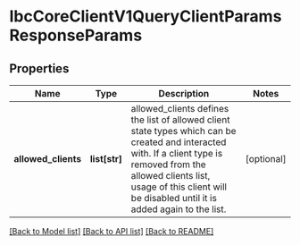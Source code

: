 # IbcCoreClientV1QueryClientParamsResponseParams

## Properties
Name | Type | Description | Notes
------------ | ------------- | ------------- | -------------
**allowed_clients** | **list[str]** | allowed_clients defines the list of allowed client state types which can be created and interacted with. If a client type is removed from the allowed clients list, usage of this client will be disabled until it is added again to the list. | [optional] 

[[Back to Model list]](../README.md#documentation-for-models) [[Back to API list]](../README.md#documentation-for-api-endpoints) [[Back to README]](../README.md)

